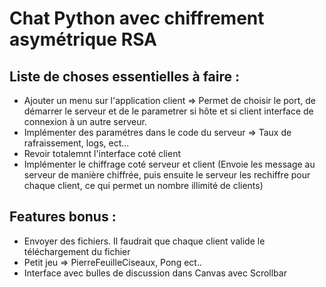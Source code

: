 # Chat Python avec chiffrement asymétrique RSA

## Liste de choses essentielles à faire :

- Ajouter un menu sur l'application client => Permet de choisir le port, de démarrer le serveur et de le parametrer si hôte et si client interface de connexion à un autre serveur. 
- Implémenter des paramétres dans le code du serveur => Taux de rafraissement, logs, ect... 
- Revoir totalemnt l'interface coté client
- Implémenter le chiffrage coté serveur et client (Envoie les message au serveur de manière chiffrée, puis ensuite le serveur les rechiffre pour chaque client, ce qui permet un nombre illimité de clients)

## Features bonus :

- Envoyer des fichiers. Il faudrait que chaque client valide le téléchargement du fichier
- Petit jeu => PierreFeuilleCiseaux, Pong ect..
- Interface avec bulles de discussion dans Canvas avec Scrollbar
